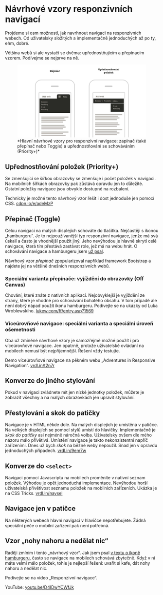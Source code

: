 # Návrhové vzory responzivních navigací

Projdeme si osm možností, jak navrhnout navigaci na responzivních webech. Od uživatelsky složitých a implementačně jednoduchých až po ty, ehm, dobré.

<!-- AdSnippet -->

Většina webů si ale vystačí se dvěma: upřednostňujícím a přepínacím vzorem. Podívejme se nejprve na ně.

<figure>
<img src="../dist/images/original/responzivni-navigace.jpg" alt="">
<figcaption markdown="1">    
*Hlavní návrhové vzory pro responzivní navigace: zapínač (také přepínač nebo Toggle) a upřednostňování se schováváním (Priority+)*
</figcaption> 
</figure>

## Upřednostňování položek (Priority+)

Se zmenšující se šířkou obrazovky se zmenšuje i počet položek v navigaci. Na mobilních šířkách obrazovky pak zůstává opravdu jen to důležité. Ostatní položky navigace jsou obvykle dostupné na rozbalení.  

Technicky je možné tento návrhový vzor řešit i dost jednoduše jen pomocí CSS. [cdpn.io/e/adeMzP](https://codepen.io/olach/details/adeMzP) 

## Přepínač (Toggle)

Celou navigaci na malých displejích schováte do tlačítka. Nejčastěji s ikonou „hamburgeru“. Je to nejpoužívanější typ responzivní navigace, jenže má svá úskalí a často je vhodnější použít jiný. Jeho nevýhodou je hlavně skrytí celé navigace, která tím přestává zastávat role, jež má na webu hrát. O schovávání navigace a hamburgeru jsem [už psal](mobilni-navigace-hamburger.md). 

Návrhový vzor *přepínač* zpopularizoval například framework Bootstrap a najdete jej na většině dnešních responzivních webů. 


### Speciální varianta přepínače: vyjíždění do obrazovky (Off Canvas)

Chování, které znáte z nativních aplikací. Nejobvyklejší je vyjíždění ze strany, které je vhodné pro schovávání bohatého obsahu. V tom případě ale není dobrý nápad použít ikonu hamburgeru. Podívejte se na ukázky od Luka Wroblewskiho. [lukew.com/ff/entry.asp?1569](https://www.lukew.com/ff/entry.asp?1569)

### Víceúrovňové navigace: speciální varianta a speciální úroveň ošemetnosti

Oba už zmíněné návrhové vzory je samozřejmě možné použít i pro víceúrovňové navigace. Jen opatrně, protože uživatelské ovládání na mobilech nemusí být nejpříjemnější. Řešení vždy testujte.

<!-- AdSnippet -->

Demo víceúrovňové navigace na pěkném webu „Adventures in Responsive Navigation“. [vrdl.in/t2n7r](http://responsivenavigation.net/examples/multi-toggle/index.html)


## Konverze do jiného stylování

Pokud v navigaci zvládnete mít jen nízké jednotky položek, můžete je  zobrazit všechny a na malých obrazovkách jen upravit stylování. 

## Přestylování a skok do patičky

Navigace je v HTML někde dole. Na malých displejích je umístěná v patičce. Na velkých displejích se pomocí stylů umístí do hlavičky. Implementačně je *skok do patičky* asi nejméně náročná volba. Uživatelsky ovšem dle mého názoru málo přívětivá. Umístění navigace je takto nekonzistentní napříč zařízeními. Dnes už bych *skok* na běžné weby nepoužil. Snad jen v opravdu jednoduchých případech. [vrdl.in/9em7w](http://responsivenavigation.net/examples/clean-grid/index.html)

## Konverze do `<select>`

Navigaci pomocí Javascriptu na mobilech proměníte v nativní seznam položek. Výhodou je opět jednoduchá implementace. Nevýhodou horší uživatelská přívětivost seznamu položek na mobilních zařízeních. Ukázka je na CSS Tricks. [vrdl.in/navsel](https://css-tricks.com/convert-menu-to-dropdown/)

## Navigace jen v patičce

Na některých webech hlavní navigaci v hlavičce nepotřebujete. Žádná speciální péče o mobilní zařízení pak není potřebná.

## Vzor „nohy nahoru a nedělat nic“

Raději zmíním i tento „návrhový vzor“. Jak jsem psal [v textu o ikoně hamburgeru](mobilni-navigace-hamburger.md), často se navigace na mobilech schovává zbytečně. Když v ní máte velmi málo položek, tohle je nejlepší řešení: uvařit si kafe, dát nohy nahoru a nedělat nic.

Podívejte se na video „Responzivní navigace“.

YouTube: [youtu.be/D4IDwYCWfJk](https://www.youtube.com/watch?v=D4IDwYCWfJk)


